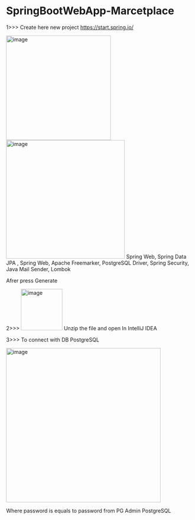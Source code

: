 # SpringBootWebApp-Marcetplace
1>>>    Create here new project https://start.spring.io/ 

<img width="283" alt="image" src="https://user-images.githubusercontent.com/108218207/208246686-ff5edaf0-b044-4097-81f8-199f2df35454.png">

<img width="321" alt="image" src="https://user-images.githubusercontent.com/108218207/208246700-163d2c2c-7d46-4b2a-926a-1a0c3afd327a.png">
 Spring Web, Spring Data JPA  , Spring Web, Apache Freemarker, PostgreSQL Driver, Spring Security, Java Mail Sender, Lombok    
 

Afrer press Generate 

2>>> <img width="112" alt="image" src="https://user-images.githubusercontent.com/108218207/208246741-d6a7230c-46fb-4940-9d65-798de0f4e982.png">
Unzip the file and open In IntelliJ IDEA

3>>>     To connect with DB PostgreSQL 

<img width="418" alt="image" src="https://user-images.githubusercontent.com/108218207/208312503-f6582865-5d68-4985-8ba7-e3dea20a956c.png">

Where password is equals to password from PG Admin PostgreSQL
